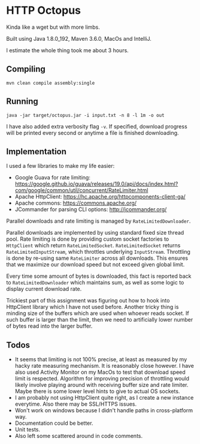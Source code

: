 # HTTP Octopus

Kinda like a wget but with more limbs. 

Built using Java 1.8.0_192, Maven 3.6.0, MacOs and IntelliJ.

I estimate the whole thing took me about 3 hours.

## Compiling

`mvn clean compile assembly:single`

## Running

`java -jar target/octopus.jar -i input.txt -n 8 -l 1m -o out`

I have also added extra verbosity flag `-v`.  If specified, download progress will be printed every second or anytime a file is finished downloading.

## Implementation

I used a few libraries to make my life easier:
- Google Guava for rate limiting:  https://google.github.io/guava/releases/19.0/api/docs/index.html?com/google/common/util/concurrent/RateLimiter.html
- Apache HttpClient: https://hc.apache.org/httpcomponents-client-ga/
- Apache commons: https://commons.apache.org/
- JCommander for parsing CLI options: http://jcommander.org/

Parallel downloads and rate limiting is managed by `RateLimitedDownloader`.

Parallel downloads are implemented by using standard fixed size thread pool.
Rate limiting is done by providing custom socket factories to `HttpClient` which return `RateLimitedSocket`.  `RateLimitedSocket` returns `RateLimitedInputStream`, which throttles underlying `InputStream`.
Throttling is done by re-using same `RateLimiter` across all downloads.  This ensures that we maximize our download speed but not exceed given global limit.

Every time some amount of bytes is downloaded, this fact is reported back to `RateLimitedDownloader` which maintains sum, as well as some logic to display current download rate.  

Trickiest part of this assignment was figuring out how to hook into HttpClient library which I have not used before. 
Another tricky thing is minding size of the buffers which are used when whoever reads socket.  If such buffer is larger than the limit, then we need to artificially lower number of bytes read into the larger buffer.


## Todos

- It seems that limiting is not 100% precise, at least as measured by my hacky rate measuring mechanism.  It is reasonably close however.  I have also used Activity Monitor on my MacOs to test that download speed limit is respected.  Algorithm for improving precision of throttling would likely involve playing around with receiving buffer size and rate limiter.  Maybe there is some lower level hints to give to actual OS sockets.
- I am probably not using HttpClient quite right, as I create a new instance everytime.  Also there may be SSL/HTTPS issues.  
- Won't work on windows because I didn't handle paths in cross-platform way.
- Documentation could be better.
- Unit tests.
- Also left some scattered around in code comments.

